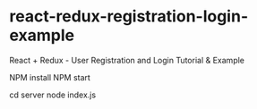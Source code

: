# react-redux-registration-login-example

React + Redux - User Registration and Login Tutorial & Example


NPM install
NPM start

cd server
node index.js
